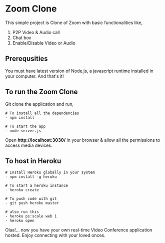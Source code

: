 # Zoom Clone

This simple project is Clone of Zoom with basic functionalities like,
1. P2P Video & Audio call
2.	Chat box
3. Enable/Disable Video or Audio
	
## Prerequsities
You must have latest version of Node.js, a javascript runtime installed in your computer. And that's it!
## To run the Zoom Clone
Git clone the application and run,

	# To install all the dependencies
	- npm install
	
	# To start the app
	- node server.js

Open **http://localhost:3030/** in your browser & allow all the permissions to access media devices.

## To host in Heroku
	# Install Heroku globally in your system
	- npm install -g heroku
	
	# To start a heroku instance
	- heroku create
	
	# To push code with git
	- git push heroku master
	
	# also run this
	- heroku ps:scale web 1
	- heroku open


Olaa!... now you have your own real-time Video Conference application hosted. Enjoy connecting with your loved onces.
